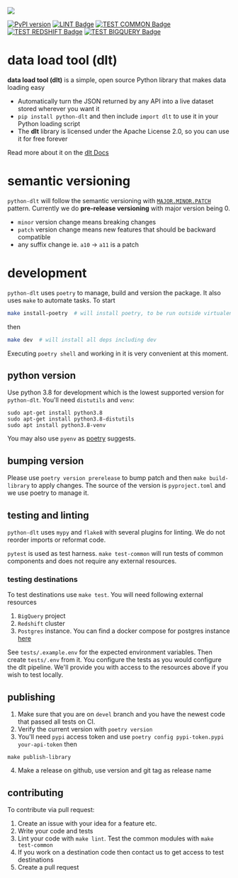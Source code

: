 ![](https://github.com/dlt-hub/dlt/raw/devel/docs/DLT-Pacman-Big.gif)

<p align="center">

[![PyPI version](https://badge.fury.io/py/python-dlt.svg)](https://pypi.org/project/python-dlt/)
[![LINT Badge](https://github.com/scale-vector/dlt/actions/workflows/lint.yml/badge.svg)](https://github.com/scale-vector/dlt/actions/workflows/lint.yml)
[![TEST COMMON Badge](https://github.com/scale-vector/dlt/actions/workflows/test_common.yml/badge.svg)](https://github.com/scale-vector/dlt/actions/workflows/test_common.yml)
[![TEST REDSHIFT Badge](https://github.com/scale-vector/dlt/actions/workflows/test_loader_redshift.yml/badge.svg)](https://github.com/scale-vector/dlt/actions/workflows/test_loader_redshift.yml)
[![TEST BIGQUERY Badge](https://github.com/scale-vector/dlt/actions/workflows/test_loader_bigquery.yml/badge.svg)](https://github.com/scale-vector/dlt/actions/workflows/test_loader_bigquery.yml)

</p>

# data load tool (dlt)

**data load tool (dlt)** is a simple, open source Python library that makes data loading easy
- Automatically turn the JSON returned by any API into a live dataset stored wherever you want it
- `pip install python-dlt` and then include `import dlt` to use it in your Python loading script
- The **dlt** library is licensed under the Apache License 2.0, so you can use it for free forever

Read more about it on the [dlt Docs](https://dlthub.com/docs)

# semantic versioning
`python-dlt` will follow the semantic versioning with [`MAJOR.MINOR.PATCH`](https://peps.python.org/pep-0440/#semantic-versioning) pattern. Currently we do **pre-release versioning** with major version being 0.
- `minor` version change means breaking changes
- `patch` version change means new features that should be backward compatible
- any suffix change ie. `a10` -> `a11` is a patch

# development
`python-dlt` uses `poetry` to manage, build and version the package. It also uses `make` to automate tasks. To start
```sh
make install-poetry  # will install poetry, to be run outside virtualenv
```
then
```sh
make dev  # will install all deps including dev
```
Executing `poetry shell` and working in it is very convenient at this moment.

## python version
Use python 3.8 for development which is the lowest supported version for `python-dlt`. You'll need `distutils` and `venv`:

```shell
sudo apt-get install python3.8
sudo apt-get install python3.8-distutils
sudo apt install python3.8-venv
```
You may also use `pyenv` as [poetry](https://python-poetry.org/docs/managing-environments/) suggests.

## bumping version
Please use `poetry version prerelease` to bump patch and then `make build-library` to apply changes. The source of the version is `pyproject.toml` and we use poetry to manage it.

## testing and linting
`python-dlt` uses `mypy` and `flake8` with several plugins for linting. We do not reorder imports or reformat code.

`pytest` is used as test harness. `make test-common` will run tests of common components and does not require any external resources.

### testing destinations
To test destinations use `make test`. You will need following external resources
1. `BigQuery` project
2. `Redshift` cluster
3. `Postgres` instance. You can find a docker compose for postgres instance [here](tests/postgres/docker-compose.yml)

See `tests/.example.env` for the expected environment variables. Then create `tests/.env` from it. You configure the tests as you would configure the dlt pipeline.
We'll provide you with access to the resources above if you wish to test locally.

## publishing

1. Make sure that you are on `devel` branch and you have the newest code that passed all tests on CI.
2. Verify the current version with `poetry version`
3. You'll need `pypi` access token and use `poetry config pypi-token.pypi your-api-token` then
```
make publish-library
```
4. Make a release on github, use version and git tag as release name

## contributing

To contribute via pull request:
1. Create an issue with your idea for a feature etc.
2. Write your code and tests
3. Lint your code with `make lint`. Test the common modules with `make test-common`
4. If you work on a destination code then contact us to get access to test destinations
5. Create a pull request
